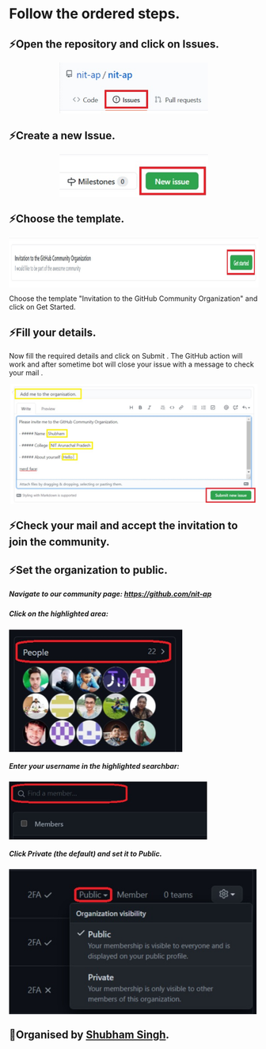 # Follow the ordered steps.

## ⚡Open the repository and click on Issues.
<p align="center">
  <img align="center" width="300" src="join/Issues.jpg" />
</p>







## ⚡Create a new Issue.
<p align="center">
  <img align="center" width="300" src="join/newissues.jpg" />
</p>







## ⚡Choose the template.
<img align="center" height="100"  src="join/getstarted.jpg" />

Choose the template "Invitation to the GitHub Community Organization" and click on Get Started.

## ⚡Fill your details.
Now fill the required details and click on Submit . 
The GitHub action will work and after sometime bot will close your issue with a message to check your mail .

<p align="center">
  <img align="center" width="500" src="join/submit.jpg" />
</p>








## ⚡Check your mail and accept the invitation to join the community.


## ⚡Set the organization to public.

  ##### Navigate to our community page: https://github.com/nit-ap
  ##### Click on the highlighted area:<p align="left">
  <img align="center" width="350" src="join/People.jpg" />
</p>
  
  
  
  
  ##### Enter your username in the highlighted searchbar:<p align="center">
  <img align="center" width="400" src="join/find.jpg" />
</p>



  ##### Click Private (the default) and set it to Public.<p align="center">
  <img align="center" width="500" src="join/public.jpg" />
</p>
















## 👋Organised by [Shubham Singh](https://github.com/suubh).
